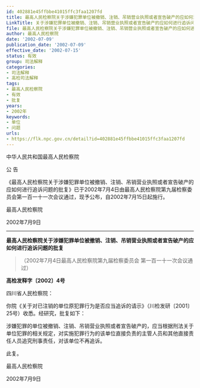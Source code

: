 ```yaml
---
id: 402881e45ffbbe41015ffc3faa1207fd
title: 最高人民检察院关于涉嫌犯罪单位被撤销、注销、吊销营业执照或者宣告破产的应如何进行追诉问题的批复
LinkTitle: 关于涉嫌犯罪单位被撤销、注销、吊销营业执照或者宣告破产的应如何进行追诉问题的批复（2002）
file: 最高人民检察院关于涉嫌犯罪单位被撤销、注销、吊销营业执照或者宣告破产的应如何进行追诉问题的批复_20020709_402881e45ffbbe41015ffc3faa1207fd.docx
author: 最高人民检察院
date: '2002-07-09'
publication_date: '2002-07-09'
effective_date: '2002-07-15'
status: 有效
group: 司法解释
categories:
- 司法解释
- 高检司法解释
tags:
- 最高人民检察院
- 有效
- 批复
years:
- 2002年
keywords:
- 单位
- 问题
urls:
- https://flk.npc.gov.cn/detail?id=402881e45ffbbe41015ffc3faa1207fd
---
```


中华人民共和国最高人民检察院

公 告

《最高人民检察院关于涉嫌犯罪单位被撤销、注销、吊销营业执照或者宣告破产的应如何进行追诉问题的批复》已于2002年7月4日由最高人民检察院第九届检察委员会第一百一十一次会议通过，现予公布，自2002年7月15日起施行。

最高人民检察院

2002年7月9日

---

**最高人民检察院关于涉嫌犯罪单位被撤销、注销、吊销营业执照或者宣告破产的应如何进行追诉问题的批复**

> （2002年7月4日最高人民检察院第九届检察委员会
> 第一百一十一次会议通过）

**高检发释字〔2002〕4号**

四川省人民检察院：

你院《关于对已注销的单位原犯罪行为是否应当追诉的请示》（川检发研〔2001〕25号）收悉。经研究，批复如下：

涉嫌犯罪的单位被撤销、注销、吊销营业执照或者宣告破产的，应当根据刑法关于单位犯罪的相关规定，对实施犯罪行为的该单位直接负责的主管人员和其他直接责任人员追究刑事责任，对该单位不再追诉。

此复。

最高人民检察院

2002年7月9日
